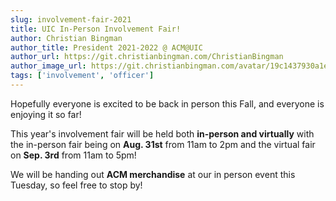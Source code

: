 ```yaml
---
slug: involvement-fair-2021
title: UIC In-Person Involvement Fair!
author: Christian Bingman
author_title: President 2021-2022 @ ACM@UIC
author_url: https://git.christianbingman.com/ChristianBingman
author_image_url: https://git.christianbingman.com/avatar/19c1437930a1e9db7482a581fc45f60a?size=200
tags: ['involvement', 'officer']
---
```

Hopefully everyone is excited to be back in person this Fall, and everyone is enjoying it so far!

This year's involvement fair will be held both **in-person and virtually** with the in-person fair being on **Aug. 31st** from 11am to 2pm and the virtual fair on **Sep. 3rd** from 11am to 5pm!

We will be handing out **ACM merchandise** at our in person event this Tuesday, so feel free to stop by!